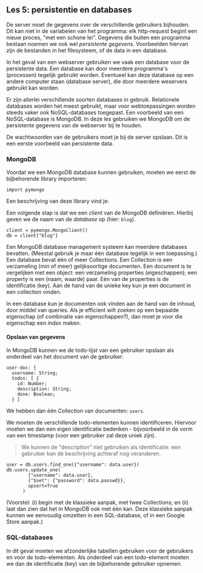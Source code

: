 ## Les 5: persistentie en databases

De server moet de gegevens over de verschillende gebruikers bijhouden. Dit kan niet in de variabelen van het programma: elk http-request begint een nieuw proces, "met een schone lei". Gegevens die buiten een programma bestaan noemen we ook wel *persistente gegevens*. Voorbeelden hiervan zijn de bestanden in het filesysteem, of de data in een database.

In het geval van een webserver gebruiken we vaak een database voor de persistente data. Een database kan door meerdere programma's (processen) tegelijk gebruikt worden. Eventueel kan deze database op een andere computer staan (database server), die door meerdere weservers gebruikt kan worden.

Er zijn allerlei verschillende soorten databases in gebruik. Relationele databases worden het meest gebruikt, maar voor webtoepassingen worden steeds vaker ook NoSQL-databases toegepast. Een voorbeeld van een NoSQL-database is MongoDB. In deze les gebruiken we MongoDB om de persistente gegevens van de webserver bij te houden.

De wachtwoorden van de gebruikers moet je bij de server opslaan. Dit is een eerste voorbeeld van persistente data.

### MongoDB

Voordat we een MongoDB database kunnen gebruiken, moeten we eerst de bijbehorende library importeren:

```
import pymongo
```

Een beschrijving van deze library vind je: 

Een volgende stap is dat we een *client* van de MongoDB definiëren. Hierbij geven we de naam van de *database* op (hier: `blog`).

```
client = pymongo.MongoClient()
db = client["blog"]
```

Een MongoDB database management systeem kan meerdere databases bevatten. (Meestal gebruik je maar één database tegelijk in een toepassing.) Een database bevat één of meer Collections. Een Collection is een verzameling (min of meer) gelijksoortige documenten.
Een document is te vergelijken met een object: een verzameling properties (eigeschappen); een property is een (naam, waarde) paar. Eén van de properties is de identificatie (key). Aan de hand van de unieke key kun je een document in een collection vinden.

In een database kun je documenten ook vinden aan de hand van de inhoud, door middel van queries. Als je efficient wilt zoeken op een bepaalde eigenschap (of combinatie van eigenschappen?), dan moet je voor die eigenschap een *index* maken.





#### Opslaan van gegevens

In MongoDB kunnen we de todo-lijst van een gebruiker opslaan als onderdeel van het document van de gebruiker:

```
user-doc: {
  username: String;
  todos: [ {
    id: Number;
    description: String;
    done: Boolean;
  } ]
```

We hebben dan één Collection van documenten: `users`.

We moeten de verschillende todo-elementen kunnen identificeren. Hiervoor moeten we dan een eigen identificatie bedenken - bijvoorbeeld in de vorm van een timestamp (voor een gebruiker zal deze uniek zijn).

> We kunnen de "description" niet gebruiken als identificatie: een gebruiker kan de beschrijving achteraf nog veranderen.

```
user = db.users.find_one({"username": data.user})
db.users.update_one(
        {"username": data.user},
        {"$set": {"password": data.passwd}},
        upsert=True
      )
```

(Voorstel: (i) begin met de klassieke aanpak, met twee Collections; en (ii) laat dan zien dat het in MongoDB ook met één kan. Deze klassieke aanpak kunnen we eenvoudig omzetten in een SQL-database, of in een Google Store aanpak.)

### SQL-databases

In dit geval moeten we afzonderlijke tabellen gebruiken voor de gebruikers en voor de todo-elementen. Als onderdeel van een todo-element moeten we dan de identificatie (key) van de bijbehorende gebruiker opnemen.




